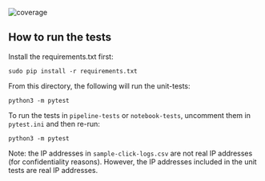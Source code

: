 ![coverage](https://img.shields.io/badge/coverage-52%%25-orange])
## How to run the tests

Install the requirements.txt first:

`sudo pip install -r requirements.txt`

From this directory, the following will run the unit-tests:

`python3 -m pytest`


To run the tests in `pipeline-tests` or `notebook-tests`, uncomment them in `pytest.ini` and then re-run:

`python3 -m pytest`

Note: the IP addresses in `sample-click-logs.csv` are not real IP addresses (for confidentiality reasons).
However, the IP addresses included in the unit tests are real IP addresses.

